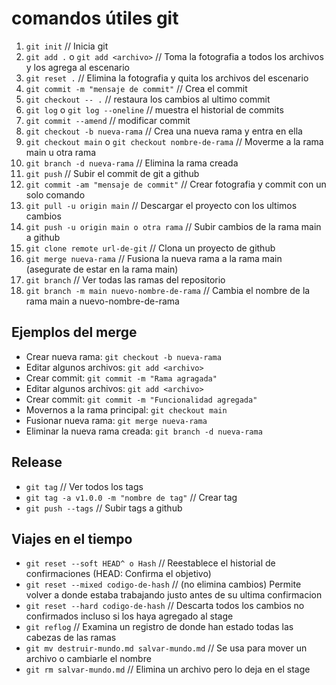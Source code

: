 # comandos útiles git

1. ```git init``` // Inicia git
2. ```git add .``` o ```git add <archivo>``` // Toma la fotografia a todos los archivos y los agrega al escenario
3. ```git reset .``` // Elimina la fotografia y quita los archivos del escenario
4. ```git commit -m "mensaje de commit"``` // Crea el commit
5. ```git checkout -- .``` // restaura los cambios al ultimo commit
6. ```git log``` o ```git log --oneline``` // muestra el historial de commits
7. ```git commit --amend``` // modificar commit 
8. ```git checkout -b nueva-rama``` // Crea una nueva rama y entra en ella
9. ```git checkout main``` o ```git checkout nombre-de-rama``` // Moverme a la rama main u otra rama
10. ```git branch -d nueva-rama``` // Elimina la rama creada
11. ```git push``` // Subir el commit de git a github
12. ```git commit -am "mensaje de commit"``` // Crear fotografia y commit con un solo comando
13. ```git pull -u origin main``` // Descargar el proyecto con los ultimos cambios
14. ```git push -u origin main o otra rama``` // Subir cambios de la rama main a github
15. ```git clone remote url-de-git``` // Clona un proyecto de github
16. ```git merge nueva-rama``` // Fusiona la nueva rama a la rama main (asegurate de estar en la rama main)
17. ```git branch``` // Ver todas las ramas del repositorio
18. ```git branch -m main nuevo-nombre-de-rama``` // Cambia el nombre de la rama main a nuevo-nombre-de-rama

## Ejemplos del  merge

- Crear nueva rama: ```git checkout -b nueva-rama```
- Editar algunos archivos: ```git add <archivo>```
- Crear commit: ```git commit -m "Rama agragada"```
- Editar algunos archivos: ```git add <archivo>```
- Crear commit: ```git commit -m "Funcionalidad agregada"```
- Movernos a la rama principal: ```git checkout main```
- Fusionar nueva rama: ```git merge nueva-rama```
- Eliminar la nueva rama creada: ```git branch -d nueva-rama```

## Release
- ```git tag``` // Ver todos los tags
- ```git tag -a v1.0.0 -m "nombre de tag"``` // Crear tag
- ```git push --tags``` // Subir tags a github

## Viajes en el tiempo
- ```git reset --soft HEAD^ o Hash``` // Reestablece el historial de confirmaciones (HEAD: Confirma el objetivo)
- ```git reset --mixed codigo-de-hash``` // (no elimina cambios) Permite volver a donde estaba trabajando justo antes de su ultima confirmacion
- ```git reset --hard codigo-de-hash``` // Descarta todos los cambios no confirmados incluso si los haya agregado al stage
- ```git reflog``` // Examina un registro de donde han estado todas las cabezas de las ramas
- ```git mv destruir-mundo.md salvar-mundo.md``` // Se usa para mover un archivo o cambiarle el nombre
- ```git rm salvar-mundo.md``` // Elimina un archivo pero lo deja en el stage
